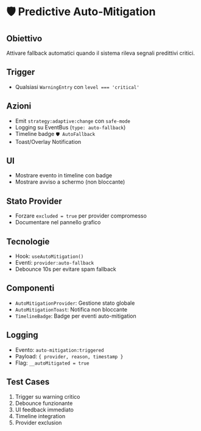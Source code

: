 # 🛡️ Predictive Auto-Mitigation

## Obiettivo
Attivare fallback automatici quando il sistema rileva segnali predittivi critici.

## Trigger
- Qualsiasi `WarningEntry` con `level === 'critical'`

## Azioni
- Emit `strategy:adaptive:change` con `safe-mode`
- Logging su EventBus (`type: auto-fallback`)
- Timeline badge `🛡️ AutoFallback`
- Toast/Overlay Notification

## UI
- Mostrare evento in timeline con badge
- Mostrare avviso a schermo (non bloccante)

## Stato Provider
- Forzare `excluded = true` per provider compromesso
- Documentare nel pannello grafico

## Tecnologie
- Hook: `useAutoMitigation()`
- Eventi: `provider:auto-fallback`
- Debounce 10s per evitare spam fallback

## Componenti
- `AutoMitigationProvider`: Gestione stato globale
- `AutoMitigationToast`: Notifica non bloccante
- `TimelineBadge`: Badge per eventi auto-mitigation

## Logging
- Evento: `auto-mitigation:triggered`
- Payload: `{ provider, reason, timestamp }`
- Flag: `__autoMitigated = true`

## Test Cases
1. Trigger su warning critico
2. Debounce funzionante
3. UI feedback immediato
4. Timeline integration
5. Provider exclusion 